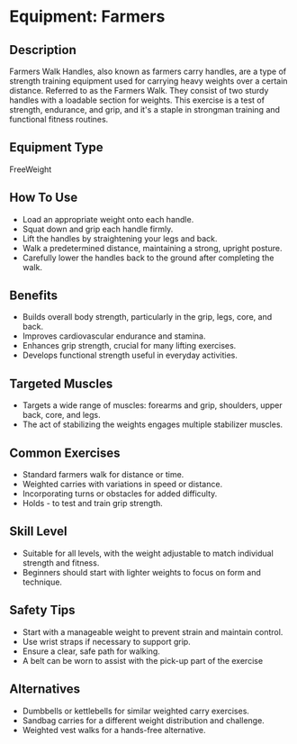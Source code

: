 # Equipment: Farmers

## Description
Farmers Walk Handles, also known as farmers carry handles, are a type of strength training equipment used for carrying heavy weights over a certain distance. Referred to as the Farmers Walk. They consist of two sturdy handles with a loadable section for weights. This exercise is a test of strength, endurance, and grip, and it's a staple in strongman training and functional fitness routines.

## Equipment Type
FreeWeight

## How To Use
<ul><li>Load an appropriate weight onto each handle.</li><li>Squat down and grip each handle firmly.</li><li>Lift the handles by straightening your legs and back.</li><li>Walk a predetermined distance, maintaining a strong, upright posture.</li><li>Carefully lower the handles back to the ground after completing the walk.</li></ul>

## Benefits
<ul><li>Builds overall body strength, particularly in the grip, legs, core, and back.</li><li>Improves cardiovascular endurance and stamina.</li><li>Enhances grip strength, crucial for many lifting exercises.</li><li>Develops functional strength useful in everyday activities.</li></ul>

## Targeted Muscles
<ul><li>Targets a wide range of muscles: forearms and grip, shoulders, upper back, core, and legs.</li><li>The act of stabilizing the weights engages multiple stabilizer muscles.</li></ul>

## Common Exercises
<ul><li>Standard farmers walk for distance or time.</li><li>Weighted carries with variations in speed or distance.</li><li>Incorporating turns or obstacles for added difficulty.</li><li>Holds - to test and train grip strength.</li></ul>

## Skill Level
<ul><li>Suitable for all levels, with the weight adjustable to match individual strength and fitness.</li><li>Beginners should start with lighter weights to focus on form and technique.</li></ul>

## Safety Tips
<ul><li>Start with a manageable weight to prevent strain and maintain control.</li><li>Use wrist straps if necessary to support grip.</li><li>Ensure a clear, safe path for walking.</li><li>A belt can be worn to assist with the pick-up part of the exercise</li></ul>

## Alternatives
<ul><li>Dumbbells or kettlebells for similar weighted carry exercises.</li><li>Sandbag carries for a different weight distribution and challenge.</li><li>Weighted vest walks for a hands-free alternative.</li></ul>

